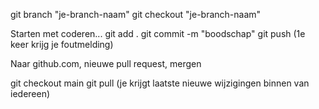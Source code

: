 git branch "je-branch-naam"
git checkout "je-branch-naam"

Starten met coderen...
    git add .
    git commit -m "boodschap"
    git push (1e keer krijg je foutmelding)

Naar github.com, nieuwe pull request, mergen

git checkout main
git pull (je krijgt laatste nieuwe wijzigingen binnen van iedereen)
